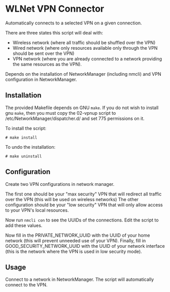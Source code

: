WLNet VPN Connector
=============

Automatically connects to a selected VPN on a given connection.

There are three states this script will deal with:

* Wireless network (where all traffic should be shuffled over the VPN)
* Wired network (where only resources available only through the VPN should be sent over the VPN)
* VPN network (where you are already connected to a network providing the same resources as the VPN).

Depends on the installation of NetworkManager (including nmcli) and VPN configuration in NetworkManager.

Installation
------------

The provided Makefile depends on GNU `make`. If you do not wish to install gnu `make`, then you must copy the 02-vpnup script to /etc/NetworkManager/dispatcher.d/ and set 775 permissions on it.

To install the script:

    # make install

To undo the installation:

    # make uninstall

Configuration
------------

Create two VPN configurations in network manager.

The first one should be your "max security" VPN that will redirect all traffic over the VPN (this will be used on wireless networks)
The other configuration should be your "low security" VPN that will only allow access to your VPN's local resources.

Now run `nmcli con` to see the UUIDs of the connections. Edit the script to add these values.

Now fill in the PRIVATE_NETWORK_UUID with the UUID of your home network (this will prevent unneeded use of your VPN).
Finally, fill in GOOD_SECURITY_NETWORK_UUID with the UUID of your network interface (this is the network where the VPN is used in low security mode).

Usage
-----

Connect to a network in NetworkManager. The script will automatically connect to the VPN.
